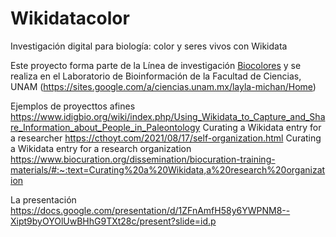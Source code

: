 # Wikidatacolor
Investigación digital para biología: color y seres vivos con Wikidata

Este proyecto forma parte de la Línea de investigación [Biocolores](https://sites.google.com/a/ciencias.unam.mx/layla-michan/hub-biocolores) y se realiza en el Laboratorio de Bioinformación de la Facultad de Ciencias, UNAM (https://sites.google.com/a/ciencias.unam.mx/layla-michan/Home)

Ejemplos de proyecttos afines
https://www.idigbio.org/wiki/index.php/Using_Wikidata_to_Capture_and_Share_Information_about_People_in_Paleontology
Curating a Wikidata entry for a researcher https://cthoyt.com/2021/08/17/self-organization.html
Curating a Wikidata entry for a research organization https://www.biocuration.org/dissemination/biocuration-training-materials/#:~:text=Curating%20a%20Wikidata,a%20research%20organization

La presentación  https://docs.google.com/presentation/d/1ZFnAmfH58y6YWPNM8--Xipt9byOYOlUwBHhG9TXt28c/present?slide=id.p
